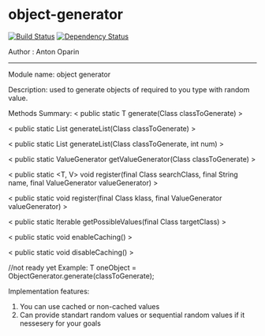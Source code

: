 # object-generator
[![Build Status](https://api.shippable.com/projects/54b551075ab6cc1352887908/badge?branchName=master)](https://app.shippable.com/projects/54b551075ab6cc1352887908/builds/latest)
[![Dependency Status](https://www.versioneye.com/user/projects/54b931a78d5508da6b000061/badge.svg?style=flat)](https://www.versioneye.com/user/projects/54b931a78d5508da6b000061)

Author : Anton Oparin
***
Module name: object generator

Description: used to generate objects of required to you type with random value.

Methods Summary:
< public static <T> T generate(Class<T> classToGenerate) >

< public static <T> List<T> generateList(Class<T> classToGenerate) >

< public static <T> List<T> generateList(Class<T> classToGenerate, int num) >

< public static <T> ValueGenerator<T> getValueGenerator(Class<T> classToGenerate) >

< public static <T, V> void register(final Class<T> searchClass, final String name, final ValueGenerator<V> valueGenerator) >

< public static <T> void register(final Class<T> klass, final ValueGenerator<T> valueGenerator) > 

< public static <T> Iterable<T> getPossibleValues(final Class<T> targetClass) >

< public static void enableCaching() >

< public static void disableCaching() >

//not ready yet
Example:
T oneObject = ObjectGenerator.generate(classToGenerate);

Implementation features:
1. You can use cached or non-cached values
2. Can provide standart random values or sequential random values if it nessesery for your goals

